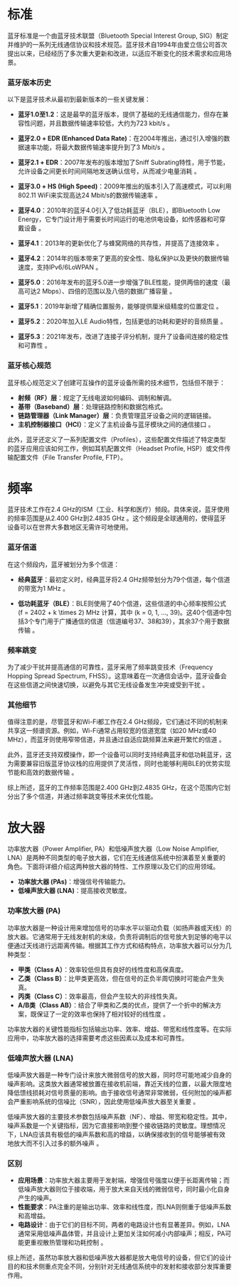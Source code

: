 # 标准
蓝牙标准是一个由蓝牙技术联盟（Bluetooth Special Interest Group, SIG）制定并维护的一系列无线通信协议和技术规范。蓝牙技术自1994年由爱立信公司首次提出以来，已经经历了多次重大更新和改进，以适应不断变化的技术需求和应用场景。

### 蓝牙版本历史

以下是蓝牙技术从最初到最新版本的一些关键发展：

- **蓝牙1.0至1.2**：这是最早的蓝牙版本，提供了基础的无线通信能力，但存在兼容性问题，并且数据传输速率较低，大约为723 kbit/s 。
  
- **蓝牙2.0 + EDR (Enhanced Data Rate)**：在2004年推出，通过引入增强的数据速率功能，将最大数据传输速率提升到了3 Mbit/s 。

- **蓝牙2.1 + EDR**：2007年发布的版本增加了Sniff Subrating特性，用于节能，允许设备之间更长时间间隔地发送确认信号，从而减少电量消耗 。

- **蓝牙3.0 + HS (High Speed)**：2009年推出的版本引入了高速模式，可以利用802.11 WiFi来实现高达24 Mbit/s的数据传输速率 。

- **蓝牙4.0**：2010年的蓝牙4.0引入了低功耗蓝牙（BLE），即Bluetooth Low Energy，它专门设计用于需要长时间运行的电池供电设备，如传感器和可穿戴设备 。

- **蓝牙4.1**：2013年的更新优化了与蜂窝网络的共存性，并提高了连接效率 。

- **蓝牙4.2**：2014年的版本带来了更高的安全性、隐私保护以及更快的数据传输速度，支持IPv6/6LoWPAN 。

- **蓝牙5.0**：2016年发布的蓝牙5.0进一步增强了BLE性能，提供两倍的速度（最高可达2 Mbps）、四倍的范围以及八倍的数据广播容量 。

- **蓝牙5.1**：2019年新增了精确位置服务，能够提供厘米级精度的位置定位 。

- **蓝牙5.2**：2020年加入LE Audio特性，包括更低的功耗和更好的音频质量 。

- **蓝牙5.3**：2021年发布，改进了连接子评分机制，提升了设备间连接的稳定性和可靠性 。

### 蓝牙核心规范

蓝牙核心规范定义了创建可互操作的蓝牙设备所需的技术细节，包括但不限于：

- **射频（RF）层**：规定了无线电波如何编码、调制和解调。
- **基带（Baseband）层**：处理链路控制和数据包格式。
- **链路管理器（Link Manager）层**：负责管理蓝牙设备之间的逻辑链接。
- **主机控制器接口（HCI）**：定义了主机设备与蓝牙模块之间的通信接口 。

此外，蓝牙还定义了一系列配置文件（Profiles），这些配置文件描述了特定类型的蓝牙应用应该如何工作，例如耳机配置文件（Headset Profile, HSP）或文件传输配置文件（File Transfer Profile, FTP）。



# 频率

蓝牙技术工作在2.4 GHz的ISM（工业、科学和医疗）频段。具体来说，蓝牙使用的频率范围是从2.400 GHz到2.4835 GHz 。这个频段是全球通用的，使得蓝牙设备可以在世界大多数地区无需许可地使用。

### 蓝牙信道

在这个频段内，蓝牙被划分为多个信道：

- **经典蓝牙**：最初定义时，经典蓝牙将2.4 GHz频带划分为79个信道，每个信道的带宽为1 MHz 。
  
- **低功耗蓝牙（BLE）**：BLE则使用了40个信道，这些信道的中心频率按照公式 \(f = 2402 + k \times 2\) MHz 计算，其中 \(k = 0, 1, ..., 39\)。这40个信道中包括3个专门用于广播通信的信道（信道编号37、38和39），其余37个用于数据传输 。

### 频率跳变

为了减少干扰并提高通信的可靠性，蓝牙采用了频率跳变技术（Frequency Hopping Spread Spectrum, FHSS）。这意味着在一次通信会话中，蓝牙设备会在这些信道之间快速切换，以避免与其它无线设备发生冲突或受到干扰 。

### 其他细节

值得注意的是，尽管蓝牙和Wi-Fi都工作在2.4 GHz频段，它们通过不同的机制来共享这一频谱资源。例如，Wi-Fi通常占用较宽的信道宽度（如20 MHz或40 MHz），而蓝牙则使用窄带信道，并且通过自适应跳频算法来避开繁忙的信道 。

此外，蓝牙还支持双模操作，即一个设备可以同时支持经典蓝牙和低功耗蓝牙，这为需要兼容旧版蓝牙协议栈的应用提供了灵活性，同时也能够利用BLE的优势实现节能和高效的数据传输 。

综上所述，蓝牙的工作频率范围是2.400 GHz到2.4835 GHz，在这个范围内它划分出了多个信道，并通过频率跳变等技术来优化性能。

# 放大器
功率放大器（Power Amplifier, PA）和低噪声放大器（Low Noise Amplifier, LNA）是两种不同类型的电子放大器，它们在无线通信系统中扮演着至关重要的角色。下面将详细介绍这两种放大器的特性、工作原理以及它们的应用领域。

- **功率放大器 (PAs)**：增强信号传输能力。
- **低噪声放大器 (LNA)**：提高接收灵敏度。

### 功率放大器 (PA)

功率放大器是一种设计用来增加信号的功率水平以驱动负载（如扬声器或天线）的放大器。它通常用于无线发射机的末级，负责将调制后的信号放大到足够的电平以便通过天线进行远距离传输。根据其工作方式和结构特点，功率放大器可以分为几种类型：

- **甲类（Class A）**：效率较低但具有良好的线性度和高保真度。
- **乙类（Class B）**：比甲类更高效，但在信号的正负半周切换时可能会产生失真。
- **丙类（Class C）**：效率最高，但会产生较大的非线性失真。
- **A/B类（Class AB）**：结合了甲类和乙类的优点，提供了一个折中的解决方案，既保证了一定的效率也保持了相对较好的线性度 。

功率放大器的关键性能指标包括输出功率、效率、增益、带宽和线性度等。在实际应用中，功率放大器的选择需要考虑这些因素以及成本和可靠性。

### 低噪声放大器 (LNA)

低噪声放大器是一种专门设计来放大微弱信号的放大器，同时尽可能地减少自身的噪声影响。这类放大器通常被放置在接收机前端，靠近天线的位置，以最大限度地降低馈线损耗对信号质量的影响。由于接收信号通常非常微弱，任何附加的噪声都会严重影响系统的信噪比（SNR），因此使用低噪声放大器至关重要 。

低噪声放大器的主要技术参数包括噪声系数（NF）、增益、带宽和稳定性。其中，噪声系数是一个关键指标，因为它直接影响到整个接收链路的灵敏度。理想情况下，LNA应该具有极低的噪声系数和高的增益，以确保接收到的信号能够被有效地放大而不引入过多的额外噪声 。

### 区别

- **应用场景**：功率放大器主要用于发射端，增强信号强度以便于长距离传输；而低噪声放大器则位于接收端，用于放大来自天线的微弱信号，同时最小化自身产生的噪声。
- **性能要求**：PA注重的是输出功率、效率和线性度，而LNA则侧重于低噪声系数和高增益。
- **电路设计**：由于它们的目标不同，两者的电路设计也有显著差异。例如，LNA通常采用低噪声晶体管，并且设计上更加关注如何减小内部噪声；相反，PA可能更重视散热管理和功耗控制 。

综上所述，虽然功率放大器和低噪声放大器都是放大电信号的设备，但它们的设计目的和技术侧重点完全不同，分别针对无线通信系统中的发射和接收部分发挥重要作用。